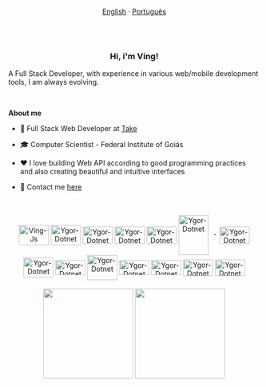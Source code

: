 <p align="center">
  <a href="#">English</a>
  ·
  <a href="/docs/readme_pt-BR.md">Português</a>
</p>

<br/>
<br/>

<h3 align="center" >Hi, i'm Ving!</h3>

<p>
  A Full Stack Developer, with experience in various web/mobile development tools, I am always evolving.
</p>

<br/>

**About me**

- 💼 Full Stack Web Developer at [Take](https://www.take.net/)

- 🎓 Computer Scientist - Federal Institute of Goiás

- ❤️ I love building Web API according to good programming practices and also creating beautiful and intuitive interfaces

- 💬 Contact me [here](https://mail.google.com/mail/u/0/?fs=1&to=ving-developer@gmail.com) 

<br/>

<br/>

<div align="center">
  <span>
    <img align="center" alt="Ving-Js" height="40" width="60" src="https://cdn.jsdelivr.net/gh/devicons/devicon/icons/dot-net/dot-net-plain-wordmark.svg">
    <img align="center" alt="Ygor-Dotnet" height="40" width="60" src="https://cdn.jsdelivr.net/gh/devicons/devicon/icons/androidstudio/androidstudio-original.svg">
    <img align="center" alt="Ygor-Dotnet" height="35" width="60" src="https://cdn.jsdelivr.net/gh/devicons/devicon/icons/react/react-original.svg">
    <img align="center" alt="Ygor-Dotnet" height="35" width="60" src="https://cdn.jsdelivr.net/gh/devicons/devicon/icons/angularjs/angularjs-plain.svg">
    <img align="center" alt="Ygor-Dotnet" height="35" width="60" src="https://cdn.jsdelivr.net/gh/devicons/devicon/icons/yii/yii-plain.svg">
    <img align="center" alt="Ygor-Dotnet" height="80" width="60" src="https://cdn.jsdelivr.net/gh/devicons/devicon/icons/rails/rails-plain-wordmark.svg">
  </span>
  <strong>&nbsp;&nbsp;·&nbsp;</strong> 
  <span>
    <img align="center" alt="Ygor-Dotnet" height="35" width="60" src="https://cdn.jsdelivr.net/gh/devicons/devicon/icons/csharp/csharp-plain.svg">
    <img align="center" alt="Ygor-Dotnet" height="40" width="60" src="https://cdn.jsdelivr.net/gh/devicons/devicon/icons/java/java-original.svg">
    <img align="center" alt="Ygor-Dotnet" height="30" width="60" src="https://cdn.jsdelivr.net/gh/devicons/devicon/icons/kotlin/kotlin-original.svg">
    <img align="center" alt="Ygor-Dotnet" height="50" width="60" src="https://cdn.jsdelivr.net/gh/devicons/devicon/icons/php/php-plain.svg">
    <img align="center" alt="Ygor-Dotnet" height="30" width="60" src="https://cdn.jsdelivr.net/gh/devicons/devicon/icons/ruby/ruby-plain.svg">
    <img align="center" alt="Ygor-Dotnet" height="30" width="60" src="https://cdn.jsdelivr.net/gh/devicons/devicon/icons/javascript/javascript-plain.svg">
    <img align="center" alt="Ygor-Dotnet" height="33" width="60" src="https://cdn.jsdelivr.net/gh/devicons/devicon/icons/html5/html5-plain.svg">
    <img align="center" alt="Ygor-Dotnet" height="33" width="60" src="https://cdn.jsdelivr.net/gh/devicons/devicon/icons/css3/css3-plain.svg">
  </span>
<div align="center">
  
<br/>

<div>
  <img height="180em" src="https://github-readme-stats.vercel.app/api?username=ving-developer&show_icons=true&title_color=red&theme=algolia&include_all_commits=true&count_private=true&border_radius=20%"/>

  <img height="180em" src="https://github-readme-stats.vercel.app/api/top-langs/?username=ving-developer&title_color=red&layout=compact&langs_count=10&theme=algolia&border_radius=20%&card_width=400em"/>
</div>

<br/>
